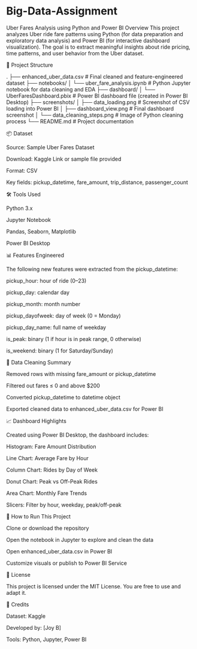 # Big-Data-Assignment
 Uber Fares Analysis using Python and Power BI
Overview
This project analyzes Uber ride fare patterns using Python (for data preparation and exploratory data analysis) and Power BI (for interactive dashboard visualization). The goal is to extract meaningful insights about ride pricing, time patterns, and user behavior from the Uber dataset.

📁 Project Structure

.
├── enhanced_uber_data.csv # Final cleaned and feature-engineered dataset
├── notebooks/
│ └── uber_fare_analysis.ipynb # Python Jupyter notebook for data cleaning and EDA
├── dashboard/
│ └── UberFaresDashboard.pbix # Power BI dashboard file (created in Power BI Desktop)
├── screenshots/
│ ├── data_loading.png # Screenshot of CSV loading into Power BI
│ ├── dashboard_view.png # Final dashboard screenshot
│ └── data_cleaning_steps.png # Image of Python cleaning process
└── README.md # Project documentation

📦 Dataset

Source: Sample Uber Fares Dataset

Download: Kaggle Link or sample file provided

Format: CSV

Key fields: pickup_datetime, fare_amount, trip_distance, passenger_count

🛠 Tools Used

Python 3.x

Jupyter Notebook

Pandas, Seaborn, Matplotlib

Power BI Desktop

📊 Features Engineered

The following new features were extracted from the pickup_datetime:

pickup_hour: hour of ride (0–23)

pickup_day: calendar day

pickup_month: month number

pickup_dayofweek: day of week (0 = Monday)

pickup_day_name: full name of weekday

is_peak: binary (1 if hour is in peak range, 0 otherwise)

is_weekend: binary (1 for Saturday/Sunday)

🧪 Data Cleaning Summary

Removed rows with missing fare_amount or pickup_datetime

Filtered out fares ≤ 0 and above $200

Converted pickup_datetime to datetime object

Exported cleaned data to enhanced_uber_data.csv for Power BI

📈 Dashboard Highlights

Created using Power BI Desktop, the dashboard includes:

Histogram: Fare Amount Distribution

Line Chart: Average Fare by Hour

Column Chart: Rides by Day of Week

Donut Chart: Peak vs Off-Peak Rides

Area Chart: Monthly Fare Trends

Slicers: Filter by hour, weekday, peak/off-peak

📌 How to Run This Project

Clone or download the repository

Open the notebook in Jupyter to explore and clean the data

Open enhanced_uber_data.csv in Power BI

Customize visuals or publish to Power BI Service

📄 License

This project is licensed under the MIT License. You are free to use and adapt it.

🙌 Credits

Dataset:  Kaggle

Developed by: [Joy B]

Tools: Python, Jupyter, Power BI

